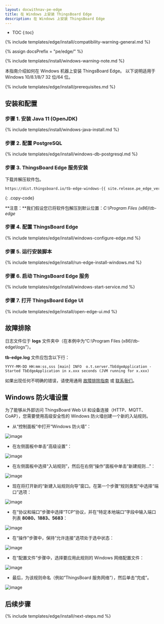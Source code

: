 ```yaml
---
layout: docwithnav-pe-edge
title: 在 Windows 上安装 ThingsBoard Edge
description: 在 Windows 上安装 ThingsBoard Edge
---
```


* TOC
{:toc}

{% include templates/edge/install/compatibility-warning-general.md %}

{% assign docsPrefix = "pe/edge/" %}

{% include templates/install/windows-warning-note.md %}

本指南介绍如何在 Windows 机器上安装 ThingsBoard Edge。
以下说明适用于 Windows 10/8.1/8/7 32 位/64 位。

{% include templates/edge/install/prerequisites.md %}

## 安装和配置

### 步骤 1. 安装 Java 11 (OpenJDK)

{% include templates/install/windows-java-install.md %}

### 步骤 2. 配置 PostgreSQL

{% include templates/edge/install/windows-db-postgresql.md %}

### 步骤 3. ThingsBoard Edge 服务安装

下载并解压软件包。

```bash
https://dist.thingsboard.io/tb-edge-windows-{{ site.release.pe_edge_ver }}.zip
```
{: .copy-code}

**注意：**我们假设您已将软件包解压到默认位置：*C:\Program Files (x86)\tb-edge*

### 步骤 4. 配置 ThingsBoard Edge

{% include templates/edge/install/windows-configure-edge.md %}

### 步骤 5. 运行安装脚本

{% include templates/edge/install/run-edge-install-windows.md %} 

### 步骤 6. 启动 ThingsBoard Edge 服务

{% include templates/edge/install/windows-start-service.md %}

### 步骤 7. 打开 ThingsBoard Edge UI

{% include templates/edge/install/open-edge-ui.md %} 

## 故障排除

日志文件位于 **logs** 文件夹中（在本例中为“C:\Program Files (x86)\tb-edge\logs”）。

**tb-edge.log** 文件应包含以下行：

```text
YYYY-MM-DD HH:mm:ss,sss [main] INFO  o.t.server.TbEdgeApplication - Started TbEdgeApplication in x.xxx seconds (JVM running for x.xxx)
```

如果出现任何不明确的错误，请使用通用 [故障排除指南](/docs/user-guide/troubleshooting/#getting-help) 或 [联系我们](/docs/contact-us/)。

## Windows 防火墙设置

为了能够从外部访问 ThingsBoard Web UI 和设备连接（HTTP、MQTT、CoAP），您需要使用高级安全性的 Windows 防火墙创建一个新的入站规则。

- 从“控制面板”中打开“Windows 防火墙”：

![image](/images/user-guide/install/windows/windows7-firewall-1.png)

- 在左侧面板中单击“高级设置”：

![image](/images/user-guide/install/windows/windows7-firewall-2.png)

- 在左侧面板中选择“入站规则”，然后在右侧“操作”面板中单击“新建规则...”：

![image](/images/user-guide/install/windows/windows7-firewall-3.png)

- 现在将打开新的“新建入站规则向导”窗口。在第一个步骤“规则类型”中选择“端口”选项：

![image](/images/user-guide/install/windows/windows7-firewall-4.png)

- 在“协议和端口”步骤中选择“TCP”协议，并在“特定本地端口”字段中输入端口列表 **8080、1883、5683**：

![image](/images/user-guide/install/windows/windows7-firewall-5.png)

- 在“操作”步骤中，保持“允许连接”选项处于选中状态：

![image](/images/user-guide/install/windows/windows7-firewall-6.png)

- 在“配置文件”步骤中，选择要应用此规则的 Windows 网络配置文件：

![image](/images/user-guide/install/windows/windows7-firewall-7.png)

- 最后，为该规则命名（例如“ThingsBoard 服务网络”），然后单击“完成”。

![image](/images/user-guide/install/windows/windows7-firewall-8.png)


## 后续步骤

{% include templates/edge/install/next-steps.md %}